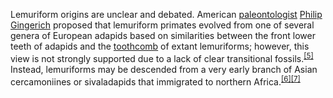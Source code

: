 <p>Lemuriform origins are unclear and debated.  American <a href="/wiki/Paleontology" title="Paleontology">paleontologist</a> <a href="/wiki/Philip_D._Gingerich" title="Philip D. Gingerich">Philip Gingerich</a> proposed that lemuriform primates evolved from one of several genera of European adapids based on similarities between the front lower teeth of adapids and the <a href="/wiki/Toothcomb" title="Toothcomb">toothcomb</a> of extant lemuriforms; however, this view is not strongly supported due to a lack of clear transitional fossils.<sup id="cite_ref-FOOTNOTERose2006182_&amp;_186_6-0" class="reference"><a href="#cite_note-FOOTNOTERose2006182_&amp;_186-6">&#91;5&#93;</a></sup>  Instead, lemuriforms may be descended from a very early branch of Asian cercamoniines or sivaladapids that immigrated to northern Africa.<sup id="cite_ref-FOOTNOTEGodinot2006446_7-0" class="reference"><a href="#cite_note-FOOTNOTEGodinot2006446-7">&#91;6&#93;</a></sup><sup id="cite_ref-FOOTNOTETabuceMarivauxLebrunAdaci20094091–4092_8-0" class="reference"><a href="#cite_note-FOOTNOTETabuceMarivauxLebrunAdaci20094091–4092-8">&#91;7&#93;</a></sup>
